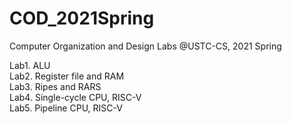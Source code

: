 # COD_2021Spring
Computer Organization and Design Labs @USTC-CS, 2021 Spring


Lab1. ALU\
Lab2. Register file and RAM\
Lab3. Ripes and RARS\
Lab4. Single-cycle CPU, RISC-V\
Lab5. Pipeline CPU, RISC-V

